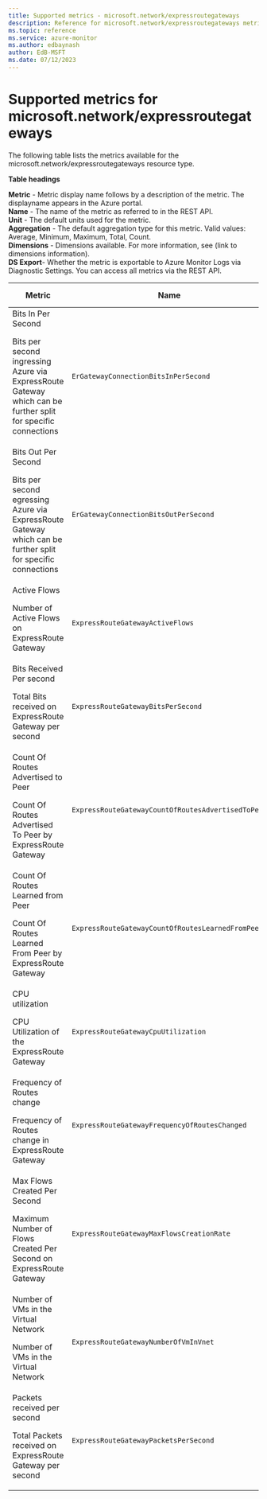 ```yaml
---
title: Supported metrics - microsoft.network/expressroutegateways
description: Reference for microsoft.network/expressroutegateways metrics in Azure Monitor.
ms.topic: reference
ms.service: azure-monitor
ms.author: edbaynash
author: EdB-MSFT
ms.date: 07/12/2023
---
```

# Supported metrics for microsoft.network/expressroutegateways  
<!-- Data source : naam-->


The following table lists the metrics available for the microsoft.network/expressroutegateways resource type.

  

**Table headings**
  
**Metric** - Metric display name follows by a description of the metric. The displayname appears in the Azure portal.  
**Name** - The name of the metric as referred to in the REST API.  
**Unit** - The default units used for the metric.  
**Aggregation** - The default aggregation type for this metric. Valid values: Average, Minimum, Maximum, Total, Count.  
**Dimensions** - Dimensions available. For more information, see (link to dimensions information).  
**DS Export**- Whether the metric is exportable to Azure Monitor Logs via Diagnostic Settings.  You can access all metrics via the REST API.  
  
  
|Metric|Name|Unit|Aggregation|Dimensions|DS Export|
|---|---|---|---|---|---|
|Bits In Per Second<p><p>Bits per second ingressing Azure via ExpressRoute Gateway which can be further split for specific connections |`ErGatewayConnectionBitsInPerSecond` |BitsPerSecond |Average |ConnectionName |No|
|Bits Out Per Second<p><p>Bits per second egressing Azure via ExpressRoute Gateway which can be further split for specific connections |`ErGatewayConnectionBitsOutPerSecond` |BitsPerSecond |Average |ConnectionName |No|
|Active Flows<p><p>Number of Active Flows on ExpressRoute Gateway |`ExpressRouteGatewayActiveFlows` |Count |Average |roleInstance |No|
|Bits Received Per second<p><p>Total Bits received on ExpressRoute Gateway per second |`ExpressRouteGatewayBitsPerSecond` |BitsPerSecond |Average |roleInstance |No|
|Count Of Routes Advertised to Peer<p><p>Count Of Routes Advertised To Peer by ExpressRoute Gateway |`ExpressRouteGatewayCountOfRoutesAdvertisedToPeer` |Count |Maximum |roleInstance |Yes|
|Count Of Routes Learned from Peer<p><p>Count Of Routes Learned From Peer by ExpressRoute Gateway |`ExpressRouteGatewayCountOfRoutesLearnedFromPeer` |Count |Maximum |roleInstance |Yes|
|CPU utilization<p><p>CPU Utilization of the ExpressRoute Gateway |`ExpressRouteGatewayCpuUtilization` |Percent |Average |roleInstance |Yes|
|Frequency of Routes change<p><p>Frequency of Routes change in ExpressRoute Gateway |`ExpressRouteGatewayFrequencyOfRoutesChanged` |Count |Total |roleInstance |No|
|Max Flows Created Per Second<p><p>Maximum Number of Flows Created Per Second on ExpressRoute Gateway |`ExpressRouteGatewayMaxFlowsCreationRate` |CountPerSecond |Maximum |roleInstance, direction |No|
|Number of VMs in the Virtual Network<p><p>Number of VMs in the Virtual Network |`ExpressRouteGatewayNumberOfVmInVnet` |Count |Maximum |No Dimensions |No|
|Packets received per second<p><p>Total Packets received on ExpressRoute Gateway per second |`ExpressRouteGatewayPacketsPerSecond` |CountPerSecond |Average |roleInstance |No|


<!--Gen Date:  Wed Jul 12 2023 17:59:09 GMT+0300 (Israel Daylight Time)-->